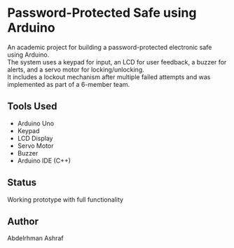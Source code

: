 # Password-Protected Safe using Arduino 

An academic project for building a password-protected electronic safe using Arduino.  
The system uses a keypad for input, an LCD for user feedback, a buzzer for alerts, and a servo motor for locking/unlocking.  
It includes a lockout mechanism after multiple failed attempts and was implemented as part of a 6-member team.

## Tools Used
- Arduino Uno  
- Keypad  
- LCD Display  
- Servo Motor  
- Buzzer  
- Arduino IDE (C++)

## Status
 Working prototype with full functionality

## Author
Abdelrhman Ashraf
